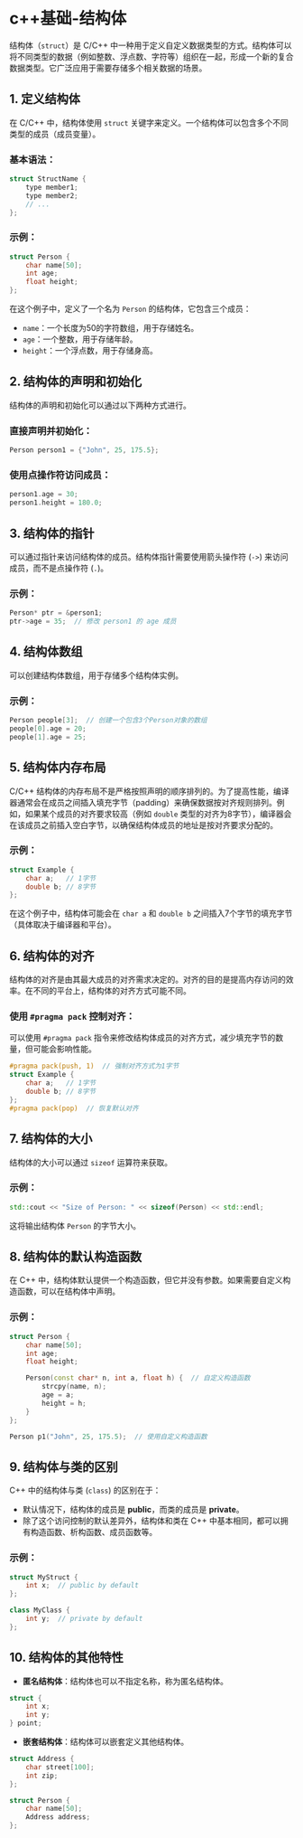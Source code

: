 # c++基础-结构体

结构体（`struct`）是 C/C++ 中一种用于定义自定义数据类型的方式。结构体可以将不同类型的数据（例如整数、浮点数、字符等）组织在一起，形成一个新的复合数据类型。它广泛应用于需要存储多个相关数据的场景。

## 1. 定义结构体
在 C/C++ 中，结构体使用 `struct` 关键字来定义。一个结构体可以包含多个不同类型的成员（成员变量）。

### 基本语法：
```cpp
struct StructName {
    type member1;
    type member2;
    // ...
};
```

### 示例：
```cpp
struct Person {
    char name[50];
    int age;
    float height;
};
```
在这个例子中，定义了一个名为 `Person` 的结构体，它包含三个成员：
- `name`：一个长度为50的字符数组，用于存储姓名。
- `age`：一个整数，用于存储年龄。
- `height`：一个浮点数，用于存储身高。

## 2. 结构体的声明和初始化
结构体的声明和初始化可以通过以下两种方式进行。

### 直接声明并初始化：
```cpp
Person person1 = {"John", 25, 175.5};
```

### 使用点操作符访问成员：
```cpp
person1.age = 30;
person1.height = 180.0;
```

## 3. 结构体的指针

可以通过指针来访问结构体的成员。结构体指针需要使用箭头操作符 (`->`) 来访问成员，而不是点操作符 (`.`)。

### 示例：
```cpp
Person* ptr = &person1;
ptr->age = 35;  // 修改 person1 的 age 成员
```

## 4. 结构体数组

可以创建结构体数组，用于存储多个结构体实例。

### 示例：
```cpp
Person people[3];  // 创建一个包含3个Person对象的数组
people[0].age = 20;
people[1].age = 25;
```

## 5. 结构体内存布局

C/C++ 结构体的内存布局不是严格按照声明的顺序排列的。为了提高性能，编译器通常会在成员之间插入填充字节（padding）来确保数据按对齐规则排列。例如，如果某个成员的对齐要求较高（例如 `double` 类型的对齐为8字节），编译器会在该成员之前插入空白字节，以确保结构体成员的地址是按对齐要求分配的。

### 示例：
```cpp
struct Example {
    char a;   // 1字节
    double b; // 8字节
};
```
在这个例子中，结构体可能会在 `char a` 和 `double b` 之间插入7个字节的填充字节（具体取决于编译器和平台）。

## 6. 结构体的对齐
结构体的对齐是由其最大成员的对齐需求决定的。对齐的目的是提高内存访问的效率。在不同的平台上，结构体的对齐方式可能不同。

### 使用 `#pragma pack` 控制对齐：
可以使用 `#pragma pack` 指令来修改结构体成员的对齐方式，减少填充字节的数量，但可能会影响性能。

```cpp
#pragma pack(push, 1)  // 强制对齐方式为1字节
struct Example {
    char a;   // 1字节
    double b; // 8字节
};
#pragma pack(pop)  // 恢复默认对齐
```

## 7. 结构体的大小
结构体的大小可以通过 `sizeof` 运算符来获取。

### 示例：
```cpp
std::cout << "Size of Person: " << sizeof(Person) << std::endl;
```
这将输出结构体 `Person` 的字节大小。

## 8. 结构体的默认构造函数

在 C++ 中，结构体默认提供一个构造函数，但它并没有参数。如果需要自定义构造函数，可以在结构体中声明。

### 示例：
```cpp
struct Person {
    char name[50];
    int age;
    float height;

    Person(const char* n, int a, float h) {  // 自定义构造函数
        strcpy(name, n);
        age = a;
        height = h;
    }
};

Person p1("John", 25, 175.5);  // 使用自定义构造函数
```

## 9. 结构体与类的区别
C++ 中的结构体与类 (`class`) 的区别在于：
- 默认情况下，结构体的成员是 **public**，而类的成员是 **private**。
- 除了这个访问控制的默认差异外，结构体和类在 C++ 中基本相同，都可以拥有构造函数、析构函数、成员函数等。

### 示例：
```cpp
struct MyStruct {
    int x;  // public by default
};

class MyClass {
    int y;  // private by default
};
```

## 10. 结构体的其他特性
- **匿名结构体**：结构体也可以不指定名称，称为匿名结构体。
```cpp
struct {
    int x;
    int y;
} point;
```

- **嵌套结构体**：结构体可以嵌套定义其他结构体。
```cpp
struct Address {
    char street[100];
    int zip;
};

struct Person {
    char name[50];
    Address address;
};
```


